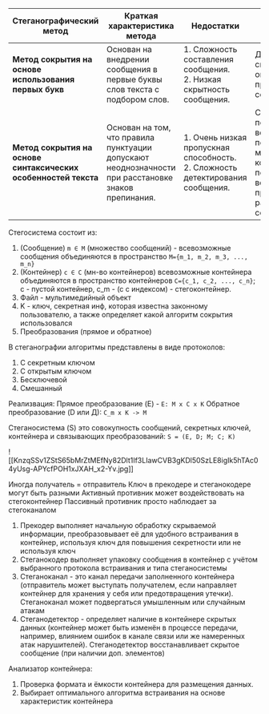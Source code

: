 
| Стеганографический метод                                        | Краткая характеристика метода                                                                       | Недостатки                                                                        | Преимущества                                                                                                                          |
| --------------------------------------------------------------- | --------------------------------------------------------------------------------------------------- | --------------------------------------------------------------------------------- | ------------------------------------------------------------------------------------------------------------------------------------- |
| **Метод сокрытия на основе использования первых букв**          | Основан на внедрении сообщения в первые буквы слов текста с подбором слов.                          | 1. Сложность составления сообщения.<br>2. Низкая скрытность сообщения.            | Дает большую свободу выбора оператору, придумывающему сообщение.                                                                      |
| **Метод сокрытия на основе синтаксических особенностей текста** | Основан на том, что правила пунктуации допускают неоднозначности при расстановке знаков препинания. | 1. Очень низкая пропускная способность.<br>2. Сложность детектирования сообщения. | Существует потенциальная возможность подобрать такой метод, при котором потребуются весьма сложные процедуры для раскрытия сообщения. |

Стегосистема состоит из:
1. (Сообщение) `m ∈ M` (множество сообщений) - всевозможные сообщения объединяются в пространство `M={m_1, m_2, m_3, ..., m_n}`
2. (Контейнер) `c ∈ C` (мн-во контейнеров) всевозможные контейнера объединяются в пространство контейнеров `C={c_1, c_2, ..., c_n}`; c - пустой контейнер, с_m - (c с индексом)  - стегоконтейнер.
3. Файл - мультимедийный объект
4. K - ключ, секретная  инф, которая известна законному пользователю, а также определяет какой алгоритм сокрытия использовался
5. Преобразования (прямое и обратное)

В стеганографии алгоритмы представлены в виде протоколов: 
1. С секретным ключом
2. С открытым ключом
3. Бесключевой
4. Смешанный

Реализвация:
Прямое преобразование (E) - `E: M x C x K`
Обратное преобразование (D или Д): `C_m x K -> M`

Стеганосистема (S) это совокупность сообщений, секретных ключей, контейнера и связывающих преобразований: `S = (E, D; M; C; K)`

![[KnzqSSv1ZStS65bMrZtMEfNy82Dlt1If3LIawCVB3gKDl50SzLE8igIk5hTAc04yUsg-APYcfPOH1xJXAH_x2-Yv.jpg]]

Иногда получатель = отправитель
Ключ в прекодере и стеганокодере могут быть разными
Активный противник может воздействовать на стегоконтейнер
Пассивный противник просто наблюдает за стегоканалом

1. Прекодер выполняет начальную обработку скрываемой информации, преобразовывает её для удобного встраивания в контейнер, используя ключ для повышения секретности или не используя ключ 
2. Стеганокодер выполняет упаковку сообщения в контейнер с учётом выбранного протокола встраивания и типа стеганосистемы
3. Стеганоканал - это канал передачи заполненного контейнера (отправитель может выступать получателем, если направляет контейнер для хранения у себя или предотвращения утечки). Стеганоканал может подвергаться умышленным или случайным атакам
4. Стеганодетектор - определяет наличие в контейнере скрытых данных (контейнер может быть изменён в процессе передачи, например, влиянием ошибок в канале связи или же намеренных атак нарушителей). Стеганодетектор восстанавливает скрытое сообщение (при наличии доп. элементов)

Анализатор контейнера:
1. Проверка формата и ёмкости контейнера для размещения данных.
2. Выбирает оптимального алгоритма встраивания на основе характеристик контейнера